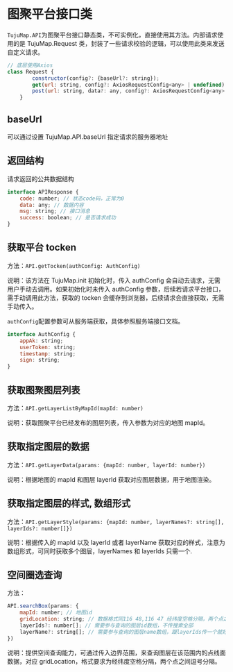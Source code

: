 # 图聚平台接口类

`TujuMap.API`为图聚平台接口静态类，不可实例化，直接使用其方法。内部请求使用的是 TujuMap.Request 类，封装了一些请求校验的逻辑，可以使用此类来发送自定义请求。

```js
// 底层使用Axios
class Request {
        constructor(config?: {baseUrl?: string});
        get(url: string, config?: AxiosRequestConfig<any> | undefined): Promise<APIResponse>;
        post(url: string, data?: any, config?: AxiosRequestConfig<any> | undefined): Promise<APIResponse>
    }
```

## baseUrl

可以通过设置 TujuMap.API.baseUrl 指定请求的服务器地址

## 返回结构

请求返回的公共数据结构

```js
interface APIResponse {
    code: number; // 状态code码，正常为0
    data: any; // 数据内容
    msg: string; // 接口消息
    success: boolean; // 是否请求成功
}
```

## 获取平台 tocken

方法：`API.getTocken(authConfig: AuthConfig)`

说明：该方法在 TujuMap.init 初始化时，传入 authConfig 会自动去请求，无需用户手动去调用。如果初始化时未传入 authConfig 参数，后续若请求平台接口，需手动调用此方法，获取的 tocken 会缓存到浏览器，后续请求会直接获取，无需手动传入。

`authConfig`配置参数可从服务端获取，具体参照服务端接口文档。

```js
interface AuthConfig {
    appAk: string;
    userToken: string;
    timestamp: string;
    sign: string;
}
```

## 获取图聚图层列表

方法：`API.getLayerListByMapId(mapId: number) `

说明：获取图聚平台已经发布的图层列表，传入参数为对应的地图 mapId。

## 获取指定图层的数据

方法：`API.getLayerData(params: {mapId: number, layerId: number})`

说明：根据地图的 mapId 和图层 layerId 获取对应图层数据，用于地图渲染。

## 获取指定图层的样式, 数组形式

方法：`API.getLayerStyle(params: {mapId: number, layerNames?: string[], layerIds?: number[]})`

说明：根据传入的 mapId 以及 layerId 或者 layerName 获取对应的样式，注意为数组形式，可同时获取多个图层，layerNames 和 layerIds 只需一个.

## 空间圈选查询

方法：

```js
API.searchBox(params: {
    mapId: number; // 地图id
    gridLocation: string; // 数据格式同116 48,116 47 经纬度空格分隔，两个点之间逗号分隔
    layerIds?: number[]; // 需要参与查询的图层id数组，不传搜索全部
    layerName?: string[]; // 需要参与查询的图层name数组，跟layerIds传一个就好
})
```

说明：提供空间查询能力，可通过传入边界范围，来查询图层在该范围内的点线面数据，对应 gridLocation，格式要求为经纬度空格分隔，两个点之间逗号分隔。
